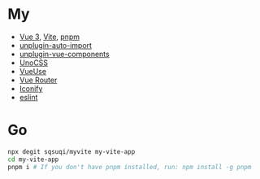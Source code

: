 # My
- [Vue 3](https://github.com/vuejs/core), [Vite](https://github.com/vitejs/vite), [pnpm](https://pnpm.io/)
- [unplugin-auto-import](https://github.com/antfu/unplugin-auto-import)
- [unplugin-vue-components](https://github.com/antfu/unplugin-vue-components)
- [UnoCSS](https://github.com/unocss/unocss)
- [VueUse](https://github.com/antfu/vueuse)
- [Vue Router](https://github.com/vuejs/vue-router)
- [Iconify](https://iconify.design)
- [eslint](https://github.com/antfu/eslint-config)

# Go
```bash
npx degit sqsuqi/myvite my-vite-app
cd my-vite-app
pnpm i # If you don't have pnpm installed, run: npm install -g pnpm
```
